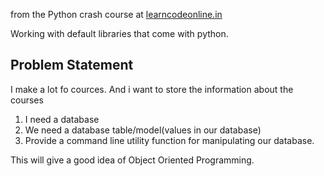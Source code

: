 from the Python crash course at [learncodeonline.in](https://courses.learncodeonline.in)

Working with default libraries that come with python.

## Problem Statement
I make a lot fo cources. And i want to store the information about the courses

1. I need a database
2. We need a database table/model(values in our database)
3. Provide a command line utility function for manipulating our database.

This will give a good idea of Object Oriented Programming.


